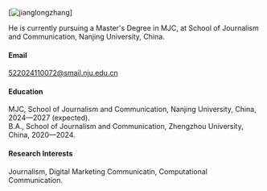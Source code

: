 

[![jianglongzhang](https://github.com/jianglongzhang/jianglongzhang.github.io)]

He is currently pursuing a Master's Degree in MJC, at School of Journalism and Communication, Nanjing University, China.

#### Email
522024110072@smail.nju.edu.cn

#### Education
MJC, School of Journalism and Communication, Nanjing University, China, 2024—2027 (expected).\
B.A., School of Journalism and Communication, Zhengzhou University, China, 2020—2024.

#### Research Interests
Journalism, Digital Marketing Communicatin, Computational Communication.

